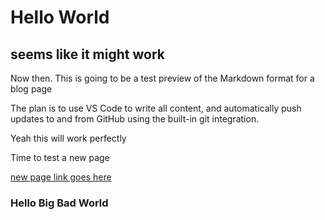 # Hello World

## seems like it might work

Now then.  This is going to be a test preview of the Markdown format for a blog page

The plan is to use VS Code to write all content, and automatically push updates to and from GitHub using the built-in git integration.

Yeah this will work perfectly

Time to test a new page

[new page link goes here](test.md)

### Hello Big Bad World